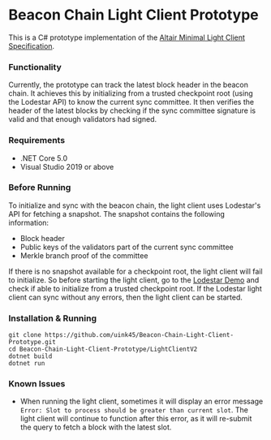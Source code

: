 # Beacon Chain Light Client Prototype

This is a C# prototype implementation of the [Altair Minimal Light Client Specification](https://github.com/ethereum/consensus-specs/blob/dev/specs/altair/sync-protocol.md). 

### Functionality
Currently, the prototype can track the latest block header in the beacon chain. It achieves this by initializing from a trusted checkpoint root (using the Lodestar API) to know the current sync committee. It then verifies the header of the latest blocks by checking if the sync committee signature is valid and that enough validators had signed. 

### Requirements
- .NET Core 5.0
- Visual Studio 2019 or above

### Before Running
To initialize and sync with the beacon chain, the light client uses Lodestar's API for fetching a snapshot. The snapshot contains the following information:
- Block header
- Public keys of the validators part of the current sync committee
- Merkle branch proof of the committee

If there is no snapshot available for a checkpoint root, the light client will fail to initialize. So before starting the light client, go to the [Lodestar Demo](https://light-client-demo.lodestar.casa/) and check if able to initialize from a trusted checkpoint root. If the Lodestar light client can sync without any errors, then the light client can be started.  

### Installation & Running
```
git clone https://github.com/uink45/Beacon-Chain-Light-Client-Prototype.git
cd Beacon-Chain-Light-Client-Prototype/LightClientV2
dotnet build
dotnet run
```

### Known Issues
- When running the light client, sometimes it will display an error message `Error: Slot to process should be greater than current slot`. The light client will continue to function after this error, as it will re-submit the query to fetch a block with the latest slot.








